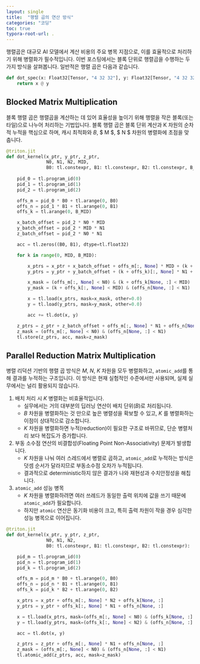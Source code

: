 ```yaml
---
layout: single
title:  "행렬 곱의 연산 방식"
categories: "코딩"
toc: true
typora-root-url: .
---
```


행렬곱은 대규모 AI 모델에서 계산 비용의 주요 병목 지점으로, 이를 효율적으로 처리하기 위해 병렬화가 필수적입니다. 이번 포스팅에서는 블록 단위로 행렬곱을 수행하는 두 가지 방식을 살펴봅니다. 일반적은 행렬 곱은 다음과 같습니다. 

```python
def dot_spec(x: Float32[Tensor, "4 32 32"], y: Float32[Tensor, "4 32 32"]) -> Float32[Tensor, "4 32 32"]:
    return x @ y
```

## Blocked Matrix Multiplication 

블록 행렬 곱은 행렬곱을 계산하는 데 있어 효율성을 높이기 위해 행렬을 작은 블록(또는 타일)으로 나누어 처리하는 기법입니다. 블록 행렬 곱은 블록 단위 계산과 K 차원의 순차적 누적을 핵심으로 하며, 캐시 최적화와 $B$, $ M $, $ N $ 차원의 병렬화에 초점을 맞춥니다.

```python
@triton.jit
def dot_kernel(x_ptr, y_ptr, z_ptr, 
               N0, N1, N2, MID, 
               B0: tl.constexpr, B1: tl.constexpr, B2: tl.constexpr, B_MID: tl.constexpr):
    
    pid_0 = tl.program_id(0)  
    pid_1 = tl.program_id(1)  
    pid_2 = tl.program_id(2)  

    offs_m = pid_0 * B0 + tl.arange(0, B0)  
    offs_n = pid_1 * B1 + tl.arange(0, B1)   
    offs_k = tl.arange(0, B_MID)            

    x_batch_offset = pid_2 * N0 * MID  
    y_batch_offset = pid_2 * MID * N1  
    z_batch_offset = pid_2 * N0 * N1  

    acc = tl.zeros((B0, B1), dtype=tl.float32)

    for k in range(0, MID, B_MID):

        x_ptrs = x_ptr + x_batch_offset + offs_m[:, None] * MID + (k + offs_k)[None, :]
        y_ptrs = y_ptr + y_batch_offset + (k + offs_k)[:, None] * N1 + offs_n[None, :]

        x_mask = (offs_m[:, None] < N0) & (k + offs_k[None, :] < MID)
        y_mask = (k + offs_k[:, None] < MID) & (offs_n[None, :] < N1)

        x = tl.load(x_ptrs, mask=x_mask, other=0.0)
        y = tl.load(y_ptrs, mask=y_mask, other=0.0)

        acc += tl.dot(x, y)

    z_ptrs = z_ptr + z_batch_offset + offs_m[:, None] * N1 + offs_n[None, :]
    z_mask = (offs_m[:, None] < N0) & (offs_n[None, :] < N1)
    tl.store(z_ptrs, acc, mask=z_mask)
```

## Parallel Reduction Matrix Multiplication 

병렬 리덕션 기반의 행렬 곱 방식은 $M$, $N$, $K$ 차원을 모두 병렬화하고, `atomic_add`를 통해 결과를 누적하는 구조입니다. 이 방식은 현재 실험적인 수준에서만 사용되며, 실제 실무에서는 널리 활용되지 않습니다.

1. 배치 처리 시 $K$ 병렬화는 비효율적입니다. 
   -  실무에서는 거의 대부분의 딥러닝 연산이 배치 단위($B$)로 처리됩니다. 
   - $B$  차원을 병렬화하는 것 만으로 높은 병렬성을 확보할 수 있고, $K$ 를 병렬화하는 이점이 상대적으로 감소합니다. 
   - $K$ 차원을 병렬화하면 누적(reduction)이 필요한 구조로 바뀌므로, 단순 병렬처리 보다 복잡도가 증가합니다. 
2. 부동 소수점 연산의 비결합성(Floating Point Non-Associativity) 문제가 발생합니다. 
   - $K$ 차원을 나눠 여러 스레드에서 병렬로 곱하고, `atomic_add`로 누적하는 방식은 덧셈 순서가 달라지므로 부동소수점 오차가 누적됩니다.
   - 결과적으로 deterministic하지 않은 결과가 나와 재현성과 수치안정성을 해칩니다. 
3. `atomic_add` 성능 병목
   - $K$ 차원을 병렬화하려면 여러 쓰레드가 동일한 출력 위치에 값을 쓰기 때문에 `atomic_add`가 필요합니다.
   - 하지만 `atomic` 연산은 동기화 비용이 크고, 특히 출력 차원이 작을 경우 심각한 성능 병목으로 이어집니다.

```python
@triton.jit
def dot_kernel(x_ptr, y_ptr, z_ptr,
               N0, N1, N2, 
               B0: tl.constexpr, B1: tl.constexpr, B2: tl.constexpr):

    pid_m = tl.program_id(0)
    pid_n = tl.program_id(1)
    pid_k = tl.program_id(2)  

    offs_m = pid_m * B0 + tl.arange(0, B0)
    offs_n = pid_n * B1 + tl.arange(0, B1)
    offs_k = pid_k * B2 + tl.arange(0, B2)

    x_ptrs = x_ptr + offs_m[:, None] * N2 + offs_k[None, :]
    y_ptrs = y_ptr + offs_k[:, None] * N1 + offs_n[None, :]

    x = tl.load(x_ptrs, mask=(offs_m[:, None] < N0) & (offs_k[None, :] < N2), other=0.0)
    y = tl.load(y_ptrs, mask=(offs_k[:, None] < N2) & (offs_n[None, :] < N1), other=0.0)

    acc = tl.dot(x, y)

    z_ptrs = z_ptr + offs_m[:, None] * N1 + offs_n[None, :]
    z_mask = (offs_m[:, None] < N0) & (offs_n[None, :] < N1)
    tl.atomic_add(z_ptrs, acc, mask=z_mask)
```


